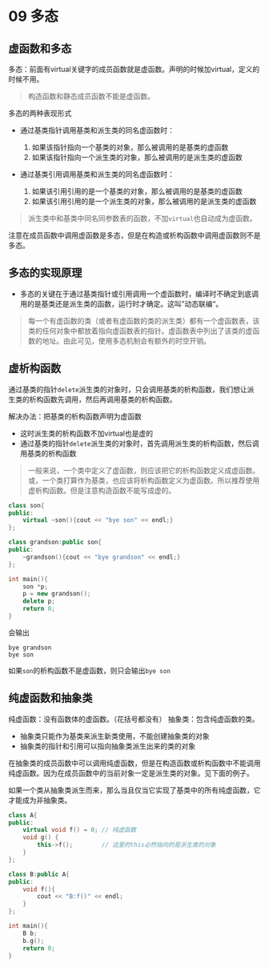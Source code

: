 # 09 多态

## 虚函数和多态

多态：前面有virtual关键字的成员函数就是虚函数。声明的时候加virtual，定义的时候不用。

> 构造函数和静态成员函数不能是虚函数。

多态的两种表现形式

- 通过基类指针调用基类和派生类的同名虚函数时：
  1. 如果该指针指向一个基类的对象，那么被调用的是基类的虚函数
  2. 如果该指针指向一个派生类的对象，那么被调用的是派生类的虚函数

- 通过基类引用调用基类和派生类的同名虚函数时：
  1. 如果该引用引用的是一个基类的对象，那么被调用的是基类的虚函数
  2. 如果该引用引用的是一个派生类的对象，那么被调用的是派生类的虚函数

> 派生类中和基类中同名同参数表的函数，不加`virtual`也自动成为虚函数。

注意在成员函数中调用虚函数是多态，但是在构造或析构函数中调用虚函数则不是多态。

## 多态的实现原理

- 多态的关键在于通过基类指针或引用调用一个虚函数时，编译时不确定到底调用的是基类还是派生类的函数，运行时才确定。这叫”动态联编“。

> 每一个有虚函数的类（或者有虚函数的类的派生类）都有一个虚函数表，该类的任何对象中都放着指向虚函数表的指针。虚函数表中列出了该类的虚函数的地址。由此可见，使用多态机制会有额外的时空开销。

## 虚析构函数

通过基类的指针`delete`派生类的对象时，只会调用基类的析构函数，我们想让派生类的析构函数先调用，然后再调用基类的析构函数。

解决办法：把基类的析构函数声明为虚函数

- 这时派生类的析构函数不加virtual也是虚的
- 通过基类的指针`delete`派生类的对象时，首先调用派生类的析构函数，然后调用基类的析构函数

> 一般来说，一个类中定义了虚函数，则应该把它的析构函数定义成虚函数。或，一个类打算作为基类，也应该将析构函数定义为虚函数。所以推荐使用虚析构函数。但是注意构造函数不能写成虚的。

```cpp
class son{
public:
    virtual ~son(){cout << "bye son" << endl;}
};

class grandson:public son{
public:
    ~grandson(){cout << "bye grandson" << endl;}
};

int main(){
    son *p;
    p = new grandson();
    delete p;
    return 0;
}
```

会输出

```
bye grandson
bye son
```

如果`son`的析构函数不是虚函数，则只会输出`bye son`

## 纯虚函数和抽象类

纯虚函数：没有函数体的虚函数。（花括号都没有）
抽象类：包含纯虚函数的类。

- 抽象类只能作为基类来派生新类使用，不能创建抽象类的对象
- 抽象类的指针和引用可以指向抽象类派生出来的类的对象

在抽象类的成员函数中可以调用纯虚函数，但是在构造函数或析构函数中不能调用纯虚函数。因为在成员函数中的当前对象一定是派生类的对象。见下面的例子。

如果一个类从抽象类派生而来，那么当且仅当它实现了基类中的所有纯虚函数，它才能成为非抽象类。

```cpp
class A{
public:
    virtual void f() = 0; // 纯虚函数
    void g() {
        this->f();        // 这里的this必然指向的是派生类的对象
    }
};

class B:public A{
public:
    void f(){
        cout << "B:f()" << endl;
    }
};

int main(){
    B b;
    b.g();
    return 0;
}
```